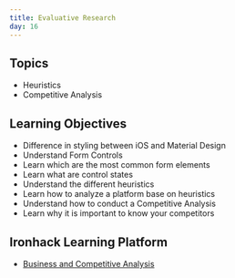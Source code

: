 ```yaml
---
title: Evaluative Research
day: 16
---
```


Topics
------

- Heuristics
- Competitive Analysis


Learning Objectives
-------------------

- Difference in styling between iOS and Material Design
- Understand Form Controls
- Learn which are the most common form elements
- Learn what are control states
- Understand the different heuristics
- Learn how to analyze a platform base on heuristics
- Understand how to conduct a Competitive Analysis
- Learn why it is important to know your competitors


Ironhack Learning Platform
--------------------------

- [Business and Competitive Analysis](http://learn.ironhack.com/#/learning_unit/3327)
